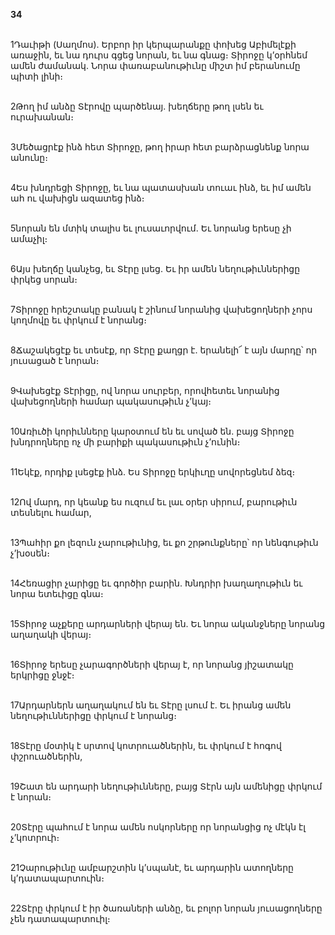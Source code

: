 **34**

\
1Դաւիթի (Սաղմոս). Երբոր իր կերպարանքը փոխեց Աբիմելէքի առաջին, եւ նա դուրս գցեց նորան, եւ նա գնաց։ Տիրոջը կ’օրհնեմ ամեն ժամանակ. Նորա փառաբանութիւնը միշտ իմ բերանումը պիտի լինի։

\
2Թող իմ անձը Տէրովը պարծենայ. խեղճերը թող լսեն եւ ուրախանան։

\
3Մեծացրէք ինձ հետ Տիրոջը, թող իրար հետ բարձրացնենք նորա անունը։

\
4Ես խնդրեցի Տիրոջը, եւ նա պատասխան տուաւ ինձ, եւ իմ ամեն ահ ու վախիցն ազատեց ինձ։

\
5նորան են մտիկ տալիս եւ լուսաւորվում. Եւ նորանց երեսը չի ամաչիլ։

\
6Այս խեղճը կանչեց, եւ Տէրը լսեց. Եւ իր ամեն նեղութիւններիցը փրկեց սորան։

\
7Տիրոջը հրեշտակը բանակ է շինում նորանից վախեցողների չորս կողմովը եւ փրկում է նորանց։

\
8Ճաշակեցէք եւ տեսէք, որ Տէրը քաղցր է. երանելի՜ է այն մարդը՝ որ յուսացած է նորան։

\
9Վախեցէք Տէրիցը, ով նորա սուրբեր, որովհետեւ նորանից վախեցողների համար պակասութիւն չ’կայ։

\
10Առիւծի կորիւնները կարօտում են եւ սոված են. բայց Տիրոջը խնդրողները ոչ մի բարիքի պակասութիւն չ’ունին։

\
11Եկէք, որդիք լսեցէք ինձ. Ես Տիրոջը երկիւղը սովորեցնեմ ձեզ։

\
12Ով մարդ, որ կեանք ես ուզում եւ լաւ օրեր սիրում, բարութիւն տեսնելու համար,

\
13Պահիր քո լեզուն չարութիւնից, եւ քո շրթունքները՝ որ նենգութիւն չ’խօսեն։

\
14Հեռացիր չարիցը եւ գործիր բարին. Խնդրիր խաղաղութիւն եւ նորա ետեւիցը գնա։

\
15Տիրոջ աչքերը արդարների վերայ են. Եւ նորա ականջները նորանց աղաղակի վերայ։

\
16Տիրոջ երեսը չարագործների վերայ է, որ նորանց յիշատակը երկրիցը ջնջէ։

\
17Արդարներն աղաղակում են եւ Տէրը լսում է. Եւ իրանց ամեն նեղութիւններիցը փրկում է նորանց։

\
18Տէրը մօտիկ է սրտով կոտրուածներին, եւ փրկում է հոգով փշրուածներին,

\
19Շատ են արդարի նեղութիւնները, բայց Տէրն այն ամենիցը փրկում է նորան։

\
20Տէրը պահում է նորա ամեն ոսկորները որ նորանցից ոչ մէկն էլ չ’կոտրուի։

\
21Չարութիւնը ամբարշտին կ’սպանէ, եւ արդարին ատողները կ’դատապարտուին։

\
22Տէրը փրկում է իր ծառաների անձը, եւ բոլոր նորան յուսացողները չեն դատապարտուիլ։
